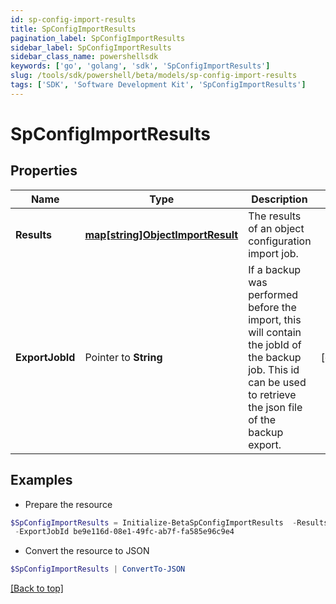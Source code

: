 ```yaml
---
id: sp-config-import-results
title: SpConfigImportResults
pagination_label: SpConfigImportResults
sidebar_label: SpConfigImportResults
sidebar_class_name: powershellsdk
keywords: ['go', 'golang', 'sdk', 'SpConfigImportResults'] 
slug: /tools/sdk/powershell/beta/models/sp-config-import-results
tags: ['SDK', 'Software Development Kit', 'SpConfigImportResults']
---
```



# SpConfigImportResults

## Properties

Name | Type | Description | Notes
------------ | ------------- | ------------- | -------------
**Results** |  [**map[string]ObjectImportResult**](object-import-result) | The results of an object configuration import job. | 
**ExportJobId** |  Pointer to **String** | If a backup was performed before the import, this will contain the jobId of the backup job. This id can be used to retrieve the json file of the backup export. | [optional] 

## Examples

- Prepare the resource
```powershell
$SpConfigImportResults = Initialize-BetaSpConfigImportResults  -Results {results={TRIGGER_SUBSCRIPTION={infos=[{key=IMPORT_PREVIEW, text=Object to be imported: [c953134c-2224-42f2-a84e-fa5cbb395904, Test 2], detail=null}, {key=IMPORT_PREVIEW, text=Object to be imported: [be9e116d-08e1-49fc-ab7f-fa585e96c9e4, Test 1], detail=null}], warnings=[], errors=[], importedObjects=[]}}} `
 -ExportJobId be9e116d-08e1-49fc-ab7f-fa585e96c9e4
```

- Convert the resource to JSON
```powershell
$SpConfigImportResults | ConvertTo-JSON
```


[[Back to top]](#) 

